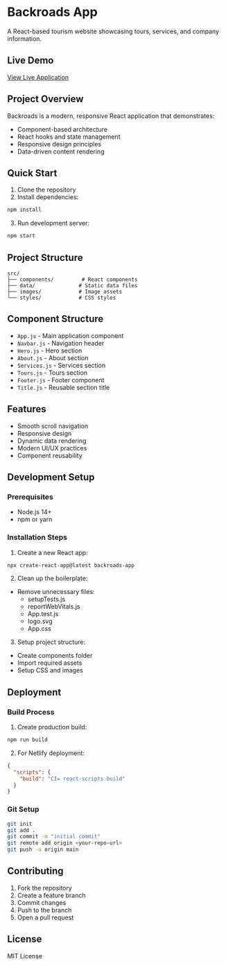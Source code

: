 # Backroads App

A React-based tourism website showcasing tours, services, and company information.

## Live Demo

[View Live Application](https://backroads-app.netlify.app/)

## Project Overview

Backroads is a modern, responsive React application that demonstrates:
- Component-based architecture
- React hooks and state management
- Responsive design principles
- Data-driven content rendering

## Quick Start

1. Clone the repository
2. Install dependencies:
```bash
npm install
```
3. Run development server:
```bash
npm start
```

## Project Structure

```
src/
├── components/         # React components
├── data/              # Static data files
├── images/            # Image assets
└── styles/            # CSS styles
```

## Component Structure

- `App.js` - Main application component
- `Navbar.js` - Navigation header
- `Hero.js` - Hero section
- `About.js` - About section
- `Services.js` - Services section
- `Tours.js` - Tours section
- `Footer.js` - Footer component
- `Title.js` - Reusable section title

## Features

- Smooth scroll navigation
- Responsive design
- Dynamic data rendering
- Modern UI/UX practices
- Component reusability

## Development Setup

### Prerequisites

- Node.js 14+
- npm or yarn

### Installation Steps

1. Create a new React app:
```bash
npx create-react-app@latest backroads-app
```

2. Clean up the boilerplate:
- Remove unnecessary files:
  - setupTests.js
  - reportWebVitals.js
  - App.test.js
  - logo.svg
  - App.css

3. Setup project structure:
- Create components folder
- Import required assets
- Setup CSS and images

## Deployment

### Build Process

1. Create production build:
```bash
npm run build
```

2. For Netlify deployment:
```json
{
  "scripts": {
    "build": "CI= react-scripts build"
  }
}
```

### Git Setup

```bash
git init
git add .
git commit -m "initial commit"
git remote add origin <your-repo-url>
git push -u origin main
```

## Contributing

1. Fork the repository
2. Create a feature branch
3. Commit changes
4. Push to the branch
5. Open a pull request

## License

MIT License
